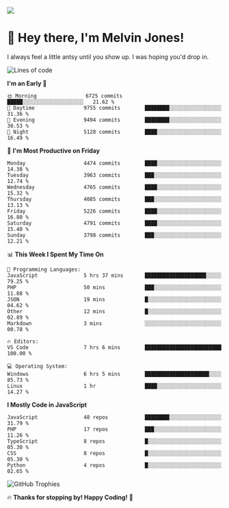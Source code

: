 ![](https://usersnap.com/blog/wp-content/uploads/2015/12/funny-cat-year2015-web-dev.gif)

# 👋 Hey there, I'm Melvin Jones!
I always feel a little antsy until you show up. I was hoping you'd drop in.

<!--START_SECTION:mrepol742-->
![Lines of code](https://img.shields.io/badge/From%20Hello%20World%20I%27ve%20Written-22.7%20million%20lines%20of%20code-blue)

**I'm an Early 🐤** 

```text
🌞 Morning                6725 commits        █████░░░░░░░░░░░░░░░░░░░░   21.62 % 
🌆 Daytime                9755 commits        ████████░░░░░░░░░░░░░░░░░   31.36 % 
🌃 Evening                9494 commits        ████████░░░░░░░░░░░░░░░░░   30.53 % 
🌙 Night                  5128 commits        ████░░░░░░░░░░░░░░░░░░░░░   16.49 % 
```
📅 **I'm Most Productive on Friday** 

```text
Monday                   4474 commits        ████░░░░░░░░░░░░░░░░░░░░░   14.38 % 
Tuesday                  3963 commits        ███░░░░░░░░░░░░░░░░░░░░░░   12.74 % 
Wednesday                4765 commits        ████░░░░░░░░░░░░░░░░░░░░░   15.32 % 
Thursday                 4085 commits        ███░░░░░░░░░░░░░░░░░░░░░░   13.13 % 
Friday                   5226 commits        ████░░░░░░░░░░░░░░░░░░░░░   16.80 % 
Saturday                 4791 commits        ████░░░░░░░░░░░░░░░░░░░░░   15.40 % 
Sunday                   3798 commits        ███░░░░░░░░░░░░░░░░░░░░░░   12.21 % 
```


📊 **This Week I Spent My Time On** 

```text
💬 Programming Languages: 
JavaScript               5 hrs 37 mins       ████████████████████░░░░░   79.25 % 
PHP                      50 mins             ███░░░░░░░░░░░░░░░░░░░░░░   11.88 % 
JSON                     19 mins             █░░░░░░░░░░░░░░░░░░░░░░░░   04.62 % 
Other                    12 mins             █░░░░░░░░░░░░░░░░░░░░░░░░   02.89 % 
Markdown                 3 mins              ░░░░░░░░░░░░░░░░░░░░░░░░░   00.78 % 

🔥 Editors: 
VS Code                  7 hrs 6 mins        █████████████████████████   100.00 % 

💻 Operating System: 
Windows                  6 hrs 5 mins        █████████████████████░░░░   85.73 % 
Linux                    1 hr                ████░░░░░░░░░░░░░░░░░░░░░   14.27 % 
```

**I Mostly Code in JavaScript** 

```text
JavaScript               48 repos            ████████░░░░░░░░░░░░░░░░░   31.79 % 
PHP                      17 repos            ███░░░░░░░░░░░░░░░░░░░░░░   11.26 % 
TypeScript               8 repos             █░░░░░░░░░░░░░░░░░░░░░░░░   05.30 % 
CSS                      8 repos             █░░░░░░░░░░░░░░░░░░░░░░░░   05.30 % 
Python                   4 repos             █░░░░░░░░░░░░░░░░░░░░░░░░   02.65 % 
```




<!--END_SECTION:mrepol742-->

![GitHub Trophies](https://github-profile-trophy.vercel.app/?username=mrepol742&theme=dracula)

🔥 **Thanks for stopping by! Happy Coding!** 🚀
